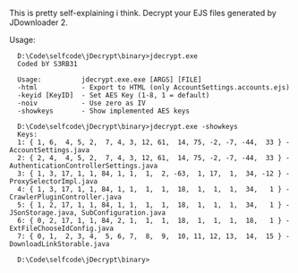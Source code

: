 This is pretty self-explaining i think. 
Decrypt your EJS files generated by JDownloader 2.

Usage:

	  D:\Code\selfcode\jDecrypt\binary>jdecrypt.exe
	  Coded bY S3RB31
	  
	  Usage:          jdecrypt.exe.exe [ARGS] [FILE]
	  -html           - Export to HTML (only AccountSettings.accounts.ejs)
	  -keyid [KeyID]  - Set AES Key (1-8, 1 = default)
	  -noiv           - Use zero as IV
	  -showkeys       - Show implemented AES keys
	  
	  D:\Code\selfcode\jDecrypt\binary>jdecrypt.exe -showkeys
	  Keys:
	  1: { 1, 6,  4, 5, 2,  7, 4, 3, 12, 61,  14, 75, -2, -7, -44,  33 } - AccountSettings.java
	  2: { 2, 4,  4, 5, 2,  7, 4, 3, 12, 61,  14, 75, -2, -7, -44,  33 } - AuthenticationControllerSettings.java
	  3: { 1, 3, 17, 1, 1, 84, 1, 1,  1,  2, -63,  1, 17,  1,  34, -12 } - ProxySelectorImpl.java
	  4: { 1, 3, 17, 1, 1, 84, 1, 1,  1,  1,  18,  1,  1,  1,  34,   1 } - CrawlerPluginController.java
	  5: { 1, 2, 17, 1, 1, 84, 1, 1,  1,  1,  18,  1,  1,  1,  34,   1 } - JSonStorage.java, SubConfiguration.java
	  6: { 0, 2, 17, 1, 1, 84, 2, 1,  1,  1,  18,  1,  1,  1,  18,   1 } - ExtFileChooseIdConfig.java
	  7: { 0, 1,  2, 3, 4,  5, 6, 7,  8,  9,  10, 11, 12, 13,  14,  15 } - DownloadLinkStorable.java
	  
	  D:\Code\selfcode\jDecrypt\binary>
